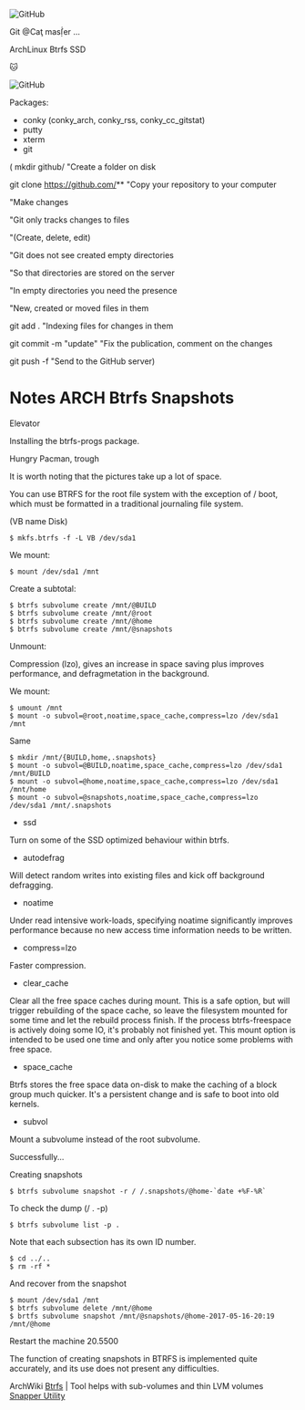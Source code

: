 ![GitHub](https://raw.githubusercontent.com/appath/bin/master/favicons.png) 

Git @Caţ masẛ̣er ...

ArchLinux Btrfs SSD

🐱

![GitHub](https://raw.githubusercontent.com/appath/dotfiles/master/GitBox_0001_18_05_2017_13_55_02.png)

Packages:

* conky (conky_arch, conky_rss, conky_cc_gitstat)
* putty
* xterm
* git

( 
mkdir github/ "Create a folder on disk

git clone https://github.com/** "Copy your repository to your computer

"Make changes

"Git only tracks changes to files

"(Create, delete, edit)

"Git does not see created empty directories

"So that directories are stored on the server

"In empty directories you need the presence

"New, created or moved files in them

git add . "Indexing files for changes in them

git commit -m "update" "Fix the publication, comment on the changes

git push -f "Send to the GitHub server)


# Notes ARCH Btrfs Snapshots
Elevator

Installing the btrfs-progs package.

Hungry Pacman, trough

It is worth noting that the pictures take up a lot of space.

You can use BTRFS for the root file system with the exception of / boot, which must be formatted in a traditional journaling file system.

(VB name Disk)
```shell
$ mkfs.btrfs -f -L VB /dev/sda1 
```

We mount:
```shell
$ mount /dev/sda1 /mnt
```

Create a subtotal:
```shell
$ btrfs subvolume create /mnt/@BUILD
$ btrfs subvolume create /mnt/@root
$ btrfs subvolume create /mnt/@home
$ btrfs subvolume create /mnt/@snapshots
```
Unmount:

Compression (lzo), gives an increase in space saving plus improves performance, and defragmetation in the background.

We mount:
```shell
$ umount /mnt
$ mount -o subvol=@root,noatime,space_cache,compress=lzo /dev/sda1 /mnt
```
Same
```shell
$ mkdir /mnt/{BUILD,home,.snapshots}
$ mount -o subvol=@BUILD,noatime,space_cache,compress=lzo /dev/sda1 /mnt/BUILD
$ mount -o subvol=@home,noatime,space_cache,compress=lzo /dev/sda1 /mnt/home
$ mount -o subvol=@snapshots,noatime,space_cache,compress=lzo /dev/sda1 /mnt/.snapshots
```
* ssd 

Turn on some of the SSD optimized behaviour within btrfs.

* autodefrag

Will detect random writes into existing files and kick off background defragging.

* noatime

Under read intensive work-loads, specifying noatime significantly improves performance because no new access time information needs to be written.

* compress=lzo

Faster compression.

* clear_cache 

Clear all the free space caches during mount. This is a safe option, but will trigger rebuilding of the space cache, so leave the 
filesystem mounted for some time and let the rebuild process finish. If the process btrfs-freespace is actively doing some IO, it's 
probably not finished yet. This mount option is intended to be used one time and only after you notice some problems with free space.

* space_cache

Btrfs stores the free space data on-disk to make the caching of a block group much quicker. It's a persistent change and is safe to boot
into old kernels.

* subvol

Mount a subvolume instead of the root subvolume.

Successfully...

Creating snapshots
```shell
$ btrfs subvolume snapshot -r / /.snapshots/@home-`date +%F-%R`
```
To check the dump (/ . -p)
```shell
$ btrfs subvolume list -p .
```
Note that each subsection has its own ID number.
```shell
$ cd ../..
$ rm -rf *
```
And recover from the snapshot
```shell
$ mount /dev/sda1 /mnt
$ btrfs subvolume delete /mnt/@home
$ brtfs subvolume snapshot /mnt/@snapshots/@home-2017-05-16-20:19 /mnt/@home
```
Restart the machine 20.5500

The function of creating snapshots in BTRFS is implemented quite accurately, and its use does not present any difficulties.

ArchWiki [Btrfs](https://wiki.archlinux.org/index.php/Btrfs) | Tool helps with sub-volumes and thin LVM volumes [Snapper Utility](https://wiki.archlinux.org/index.php/Snapper)
